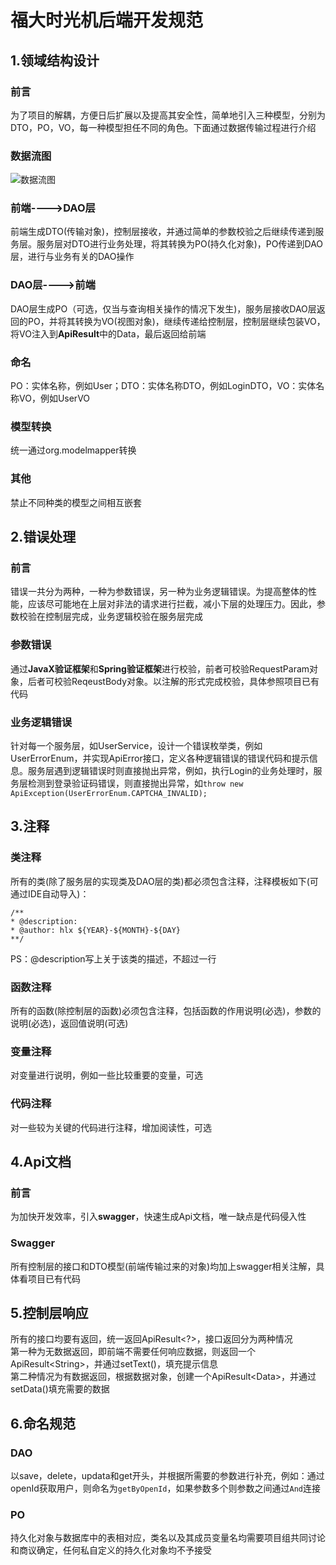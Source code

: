 ﻿# 福大时光机后端开发规范

## 1.领域结构设计

### 前言

为了项目的解耦，方便日后扩展以及提高其安全性，简单地引入三种模型，分别为DTO，PO，VO，每一种模型担任不同的角色。下面通过数据传输过程进行介绍

### 数据流图

![数据流图](http://hlx-blog.oss-cn-beijing.aliyuncs.com/18-10-2/69099030.jpg)

### 前端---->DAO层

前端生成DTO(传输对象)，控制层接收，并通过简单的参数校验之后继续传递到服务层。服务层对DTO进行业务处理，将其转换为PO(持久化对象)，PO传递到DAO层，进行与业务有关的DAO操作

### DAO层---->前端

DAO层生成PO（可选，仅当与查询相关操作的情况下发生)，服务层接收DAO层返回的PO，并将其转换为VO(视图对象)，继续传递给控制层，控制层继续包装VO，将VO注入到**ApiResult**中的Data，最后返回给前端

### 命名

PO：实体名称，例如User；DTO：实体名称DTO，例如LoginDTO，VO：实体名称VO，例如UserVO

### 模型转换

统一通过org.modelmapper转换

### 其他

禁止不同种类的模型之间相互嵌套

## 2.错误处理

### 前言

错误一共分为两种，一种为参数错误，另一种为业务逻辑错误。为提高整体的性能，应该尽可能地在上层对非法的请求进行拦截，减小下层的处理压力。因此，参数校验在控制层完成，业务逻辑校验在服务层完成

### 参数错误

通过**JavaX验证框架**和**Spring验证框架**进行校验，前者可校验RequestParam对象，后者可校验ReqeustBody对象。以注解的形式完成校验，具体参照项目已有代码

### 业务逻辑错误

针对每一个服务层，如UserService，设计一个错误枚举类，例如UserErrorEnum，并实现ApiError接口，定义各种逻辑错误的错误代码和提示信息。服务层遇到逻辑错误时则直接抛出异常，例如，执行Login的业务处理时，服务层检测到登录验证码错误，则直接抛出异常，如`throw new ApiException(UserErrorEnum.CAPTCHA_INVALID);`  

## 3.注释

### 类注释

所有的类(除了服务层的实现类及DAO层的类)都必须包含注释，注释模板如下(可通过IDE自动导入)：

```
/**
* @description: 
* @author: hlx ${YEAR}-${MONTH}-${DAY}
**/
```

PS：@description写上关于该类的描述，不超过一行

### 函数注释

所有的函数(除控制层的函数)必须包含注释，包括函数的作用说明(必选)，参数的说明(必选)，返回值说明(可选)

### 变量注释

对变量进行说明，例如一些比较重要的变量，可选

### 代码注释

对一些较为关键的代码进行注释，增加阅读性，可选

## 4.Api文档

### 前言

为加快开发效率，引入**swagger**，快速生成Api文档，唯一缺点是代码侵入性

### Swagger

所有控制层的接口和DTO模型(前端传输过来的对象)均加上swagger相关注解，具体看项目已有代码

## 5.控制层响应

所有的接口均要有返回，统一返回ApiResult&lt;?&gt;，接口返回分为两种情况  
第一种为无数据返回，即前端不需要任何响应数据，则返回一个ApiResult&lt;String&gt;，并通过setText()，填充提示信息  
第二种情况为有数据返回，根据数据对象，创建一个ApiResult&lt;Data&gt;，并通过setData()填充需要的数据

## 6.命名规范

### DAO

以save，delete，updata和get开头，并根据所需要的参数进行补充，例如：通过openId获取用户，则命名为`getByOpenId`，如果参数多个则参数之间通过`And`连接

### PO

持久化对象与数据库中的表相对应，类名以及其成员变量名均需要项目组共同讨论和商议确定，任何私自定义的持久化对象均不予接受

